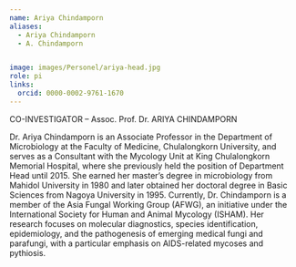 ```yaml
---
name: Ariya Chindamporn
aliases:
  - Ariya Chindamporn
  - A. Chindamporn


image: images/Personel/ariya-head.jpg
role: pi
links:
  orcid: 0000-0002-9761-1670
---
```

CO-INVESTIGATOR – Assoc. Prof. Dr. ARIYA CHINDAMPORN 

Dr. Ariya Chindamporn is an Associate Professor in the Department of Microbiology at the Faculty of Medicine, Chulalongkorn University, and serves as a Consultant with the Mycology Unit at King Chulalongkorn Memorial Hospital, where she previously held the position of Department Head until 2015. She earned her master’s degree in microbiology from Mahidol University in 1980 and later obtained her doctoral degree in Basic Sciences from Nagoya University in 1995. Currently, Dr. Chindamporn is a member of the Asia Fungal Working Group (AFWG), an initiative under the International Society for Human and Animal Mycology (ISHAM). Her research focuses on molecular diagnostics, species identification, epidemiology, and the pathogenesis of emerging medical fungi and parafungi, with a particular emphasis on AIDS-related mycoses and pythiosis.
